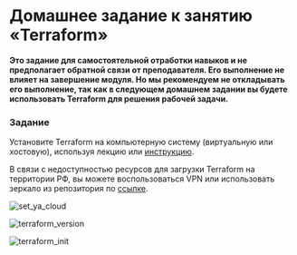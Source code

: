 # Домашнее задание к занятию «Terraform»

**Это задание для самостоятельной отработки навыков и не предполагает обратной связи от преподавателя. Его выполнение не влияет на завершение модуля. Но мы рекомендуем не откладывать его выполнение, так как в следующем домашнем задании вы будете использовать Terraform для решения рабочей задачи.**

### Задание

Установите Terraform на компьютерную систему (виртуальную или хостовую), используя лекцию или [инструкцию](https://learn.hashicorp.com/tutorials/terraform/install-cli).    

В связи с недоступностью ресурсов для загрузки Terraform на территории РФ, вы можете  воспользоваться VPN или использовать зеркало из репозитория по [ссылке](https://github.com/netology-code/devops-materials).

![set_ya_cloud](https://github.com/vakhtanov/netology_devops_zero_DZ/assets/26109918/cdaeb75a-5e19-4812-8abc-d918ace33e91)

![terraform_version](https://github.com/vakhtanov/netology_devops_zero_DZ/assets/26109918/3ee0f550-2557-405f-b5b3-034ce9c85eac)

![terraform_init](https://github.com/vakhtanov/netology_devops_zero_DZ/assets/26109918/3f6346d1-a926-4637-8ab6-af501dc3d3ed)



